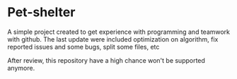 # Pet-shelter
A simple project created to get experience with programming and teamwork with github.
The last update were included optimization on algorithm, fix reported issues and some bugs, split some files, etc

After review, this repository have a high chance won't be supported anymore.

